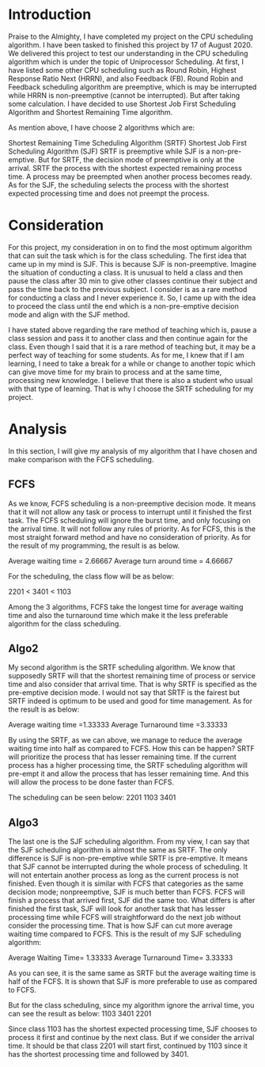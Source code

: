 # Introduction

Praise to the Almighty, I have completed my project on the CPU scheduling algorithm. I have been tasked to finished this project by 17 of August 2020. We delivered this project to test our understanding in the CPU scheduling algorithm which is under the topic of Uniprocessor Scheduling. At first, I have listed some other CPU scheduling such as Round Robin, Highest Response Ratio Next (HRRN), and also Feedback (FB). Round Robin and Feedback scheduling algorithm are preemptive, which is may be interrupted while HRRN is non-preemptive (cannot be interrupted). But after taking some calculation. I have decided to use Shortest Job First Scheduling Algorithm and Shortest Remaining Time algorithm.

As mention above, I have choose 2 algorithms which are:

Shortest Remaining Time Scheduling Algorithm (SRTF)
Shortest Job First Scheduling Algorithm (SJF)
SRTF is preemptive while SJF is a non-pre-emptive. But for SRTF, the decision mode of preemptive is only at the arrival. SRTF the process with the shortest expected remaining process time. A process may be preempted when another process becomes ready. As for the SJF, the scheduling selects the process with the shortest expected processing time and does not preempt the process.

# Consideration

For this project, my consideration in on to find the most optimum algorithm that can suit the task which is for the class scheduling. The first idea that came up in my mind is SJF. This is because SJF is non-preemptive. Imagine the situation of conducting a class. It is unusual to held a class and then pause the class after 30 min to give other classes continue their subject and pass the time back to the previous subject. I consider is as a rare method for conducting a class and I never experience it. So, I came up with the idea to proceed the class until the end which is a non-pre-emptive decision mode and align with the SJF method.

I have stated above regarding the rare method of teaching which is, pause a class session and pass it to another class and then continue again for the class. Even though I said that it is a rare method of teaching but, it may be a perfect way of teaching for some students. As for me, I knew that if I am learning, I need to take a break for a while or change to another topic which can give move time for my brain to process and at the same time, processing new knowledge. I believe that there is also a student who usual with that type of learning. That is why I choose the SRTF scheduling for my project.

# Analysis

In this section, I will give my analysis of my algorithm that I have chosen and make comparison with the FCFS scheduling.

## FCFS

As we know, FCFS scheduling is a non-preemptive decision mode. It means that it will not allow any task or process to interrupt until it finished the first task. The FCFS scheduling will ignore the burst time, and only focusing on the arrival time. It will not follow any rules of priority. As for FCFS, this is the most straight forward method and have no consideration of priority. As for the result of my programming, the result is as below.

Average waiting time = 2.66667
Average turn around time = 4.66667

For the scheduling, the class flow will be as below:

2201 < 3401 < 1103

Among the 3 algorithms, FCFS take the longest time for average waiting time and also the turnaround time which make it the less preferable algorithm for the class scheduling.

## Algo2

My second algorithm is the SRTF scheduling algorithm. We know that supposedly SRTF will that the shortest remaining time of process or service time and also consider that arrival time. That is why SRTF is specified as the pre-emptive decision mode. I would not say that SRTF is the fairest but SRTF indeed is optimum to be used and good for time management. As for the result is as below:

Average waiting time =1.33333
Average Turnaround time =3.33333

By using the SRTF, as we can above, we manage to reduce the average waiting time into half as compared to FCFS. How this can be happen? SRTF will prioritize the process that has lesser remaining time. If the current process has a higher processing time, the SRTF scheduling algorithm will pre-empt it and allow the process that has lesser remaining time. And this will allow the process to be done faster than FCFS.

The scheduling can be seen below:
2201 1103 3401

## Algo3

The last one is the SJF scheduling algorithm. From my view, I can say that the SJF scheduling algorithm is almost the same as SRTF. The only difference is SJF is non-pre-emptive while SRTF is pre-emptive. It means that SJF cannot be interrupted during the whole process of scheduling. It will not entertain another process as long as the current process is not finished. Even though it is similar with FCFS that categories as the same decision mode; nonpreemptive, SJF is much better than FCFS. FCFS will finish a process that arrived first, SJF did the same too. What differs is after finished the first task, SJF will look for another task that has lesser processing time while FCFS will straightforward do the next job without consider the processing time. That is how SJF can cut more average waiting time compared to FCFS. This is the result of my SJF scheduling algorithm:

Average Waiting Time= 1.33333
Average Turnaround Time= 3.33333

As you can see, it is the same same as SRTF but the average waiting time is half of the FCFS. It is shown that SJF is more preferable to use as compared to FCFS.

But for the class scheduling, since my algorithm ignore the arrival time, you can see the result as below:
1103 3401 2201

Since class 1103 has the shortest expected processing time, SJF chooses to process it first and continue by the next class. But if we consider the arrival time. It should be that class 2201 will start first, continued by 1103 since it has the shortest processing time and followed by 3401.

